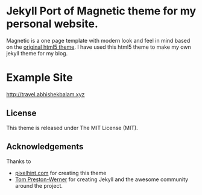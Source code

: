 # Jekyll Port of Magnetic theme for my personal website.
Magnetic is a one page template with modern look and feel in mind based on the [original html5 theme](http://pixelhint.com/magnetic-free-html5-responsive-photography-website-template/).
I have used this html5 theme to make my own jekyll theme for my blog.

# Example Site

http://travel.abhishekbalam.xyz

## License

This theme is released under The MIT License (MIT).

## Acknowledgements

Thanks to 

- [pixelhint.com](http://pixelhint.com) for creating this theme
- [Tom Preston-Werner](https://github.com/mojombo) for creating Jekyll and the awesome community around the project.
